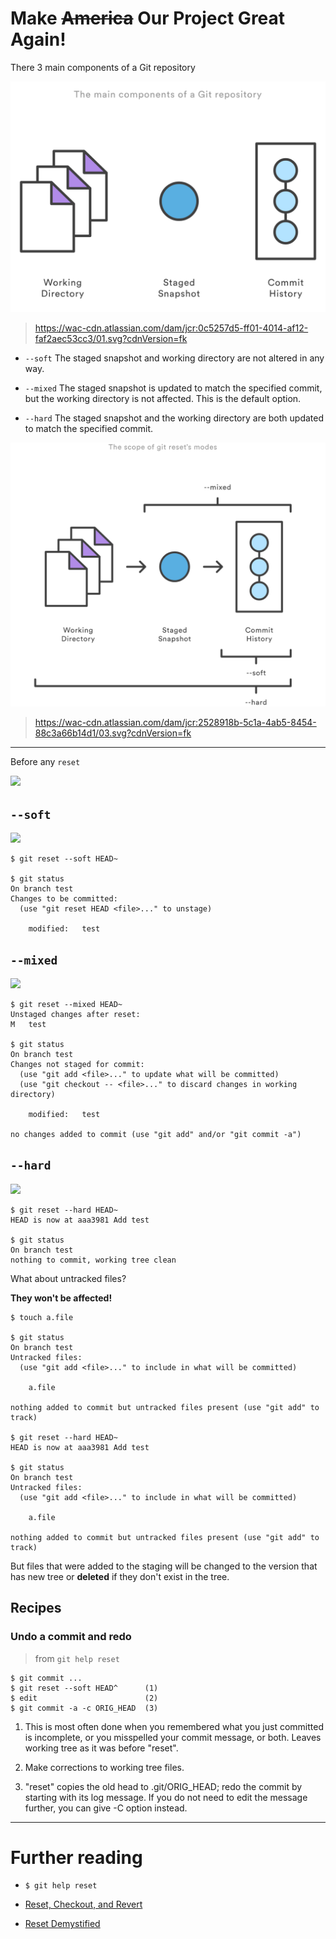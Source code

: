 # Make ~~America~~ Our Project Great Again!

There 3 main components of a Git repository

![](/assets/main-components.png)
> https://wac-cdn.atlassian.com/dam/jcr:0c5257d5-ff01-4014-af12-faf2aec53cc3/01.svg?cdnVersion=fk

* `--soft`
The staged snapshot and working directory are not altered in any way.

* `--mixed`
The staged snapshot is updated to match the specified commit, but the working directory is not affected. This is the default option.

* `--hard`
The staged snapshot and the working directory are both updated to match the specified commit.

![](/assets/reset.png)
> https://wac-cdn.atlassian.com/dam/jcr:2528918b-5c1a-4ab5-8454-88c3a66b14d1/03.svg?cdnVersion=fk

---

Before any `reset`

![](https://git-scm.com/images/reset/ex7.png)

## `--soft`

![](https://git-scm.com/images/reset/reset-soft.png)

```
$ git reset --soft HEAD~

$ git status
On branch test
Changes to be committed:
  (use "git reset HEAD <file>..." to unstage)

	modified:   test
```

## `--mixed`

![](https://git-scm.com/images/reset/reset-mixed.png)

```
$ git reset --mixed HEAD~
Unstaged changes after reset:
M	test

$ git status
On branch test
Changes not staged for commit:
  (use "git add <file>..." to update what will be committed)
  (use "git checkout -- <file>..." to discard changes in working directory)

	modified:   test

no changes added to commit (use "git add" and/or "git commit -a")
```

## `--hard`

![](https://git-scm.com/images/reset/reset-hard.png)

```
$ git reset --hard HEAD~
HEAD is now at aaa3981 Add test

$ git status
On branch test
nothing to commit, working tree clean
```

What about untracked files?

**They won't be affected!**

```
$ touch a.file

$ git status
On branch test
Untracked files:
  (use "git add <file>..." to include in what will be committed)

	a.file

nothing added to commit but untracked files present (use "git add" to track)

$ git reset --hard HEAD~
HEAD is now at aaa3981 Add test

$ git status
On branch test
Untracked files:
  (use "git add <file>..." to include in what will be committed)

	a.file

nothing added to commit but untracked files present (use "git add" to track)
```

But files that were added to the staging will be changed to the version that has new tree or **deleted** if they don't exist in the tree.

## Recipes

### Undo a commit and redo

> from `git help reset`

```
$ git commit ...
$ git reset --soft HEAD^      (1)
$ edit                        (2)
$ git commit -a -c ORIG_HEAD  (3)
```

1. This is most often done when you remembered what you just committed is incomplete, or you misspelled your commit message, or
both. Leaves working tree as it was before "reset".

2. Make corrections to working tree files.

3. "reset" copies the old head to .git/ORIG_HEAD; redo the commit by starting with its log message. If you do not need to edit the
message further, you can give -C option instead.

---

# Further reading


- `$ git help reset`

- [Reset, Checkout, and Revert](https://www.atlassian.com/git/tutorials/resetting-checking-out-and-reverting)

- [Reset Demystified](https://git-scm.com/blog/2011/07/11/reset.html)

